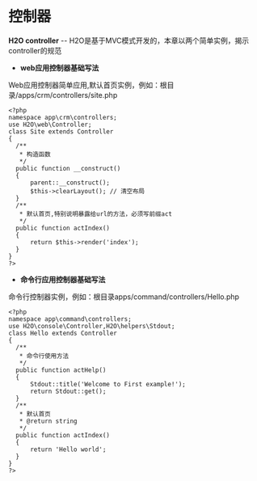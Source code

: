 # 控制器

**H2O controller** -- H2O是基于MVC模式开发的，本章以两个简单实例，揭示controller的规范

* **web应用控制器基础写法**

Web应用控制器简单应用,默认首页实例，例如：根目录/apps/crm/controllers/site.php

```
<?php
namespace app\crm\controllers;
use H2O\web\Controller;
class Site extends Controller
{
  /**
   * 构造函数
   */
  public function __construct()
  {
      parent::__construct();
      $this->clearLayout(); // 清空布局
  }
  /**
   * 默认首页,特别说明暴露给url的方法，必须写前缀act
   */
  public function actIndex()
  {
      return $this->render('index');
  }
}
?>
```

* **命令行应用控制器基础写法**

命令行控制器实例，例如：根目录apps/command/controllers/Hello.php

```
<?php
namespace app\command\controllers;
use H2O\console\Controller,H2O\helpers\Stdout;
class Hello extends Controller
{
  /**
   * 命令行使用方法
   */
  public function actHelp()
  {
      Stdout::title('Welcome to First example!');
      return Stdout::get();
  }
  /**
   * 默认首页
   * @return string
   */
  public function actIndex()
  {
      return 'Hello world';
  }
}
?>
```



